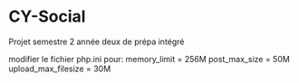# CY-Social
Projet semestre 2 année deux de prépa intégré

modifier le fichier php.ini 
pour:
memory_limit = 256M
post_max_size = 50M
upload_max_filesize = 30M